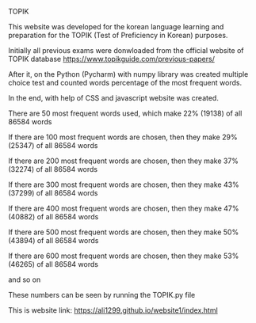 TOPIK


This website was developed for the korean language learning and preparation for the TOPIK (Test of Preficiency in Korean) purposes.

Initially all previous exams were donwloaded from the official website of TOPIK database
https://www.topikguide.com/previous-papers/

After it, on the Python (Pycharm) with numpy library was created multiple choice test and counted words percentage of the most frequent words.

In the end, with help of CSS and javascript website was created.

There are 50 most frequent words used, which make 22% (19138) of all 86584 words


If there are 100 most frequent words are chosen, then they make 29% (25347) of all 86584 words


If there are 200 most frequent words are chosen, then they make 37% (32274) of all 86584 words


If there are 300 most frequent words are chosen, then they make 43% (37299) of all 86584 words


If there are 400 most frequent words are chosen, then they make 47% (40882) of all 86584 words


If there are 500 most frequent words are chosen, then they make 50% (43894) of all 86584 words


If there are 600 most frequent words are chosen, then they make 53% (46265) of all 86584 words


and so on


These numbers can be seen by running the TOPIK.py file

This is website link: https://ali1299.github.io/website1/index.html
